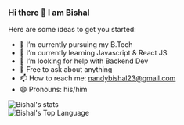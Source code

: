 ### Hi there 👋 I am Bishal

Here are some ideas to get you started:

- 🔭 I’m currently pursuing my B.Tech 
- 🌱 I’m currently learning Javascript & React JS
- 🤔 I’m looking for help with Backend Dev
- 💬 Free to ask about anything
- 📫 How to reach me: nandybishal23@gmail.com
- 😄 Pronouns: his/him

![Bishal's stats](https://github-readme-stats.vercel.app/api?username=nandybishal23&show_icons=true&theme=radical)   
![Bishal's Top Language](https://github-readme-stats.vercel.app/api/top-langs/?username=nandybishal23&show_icons=true&theme=radical)
